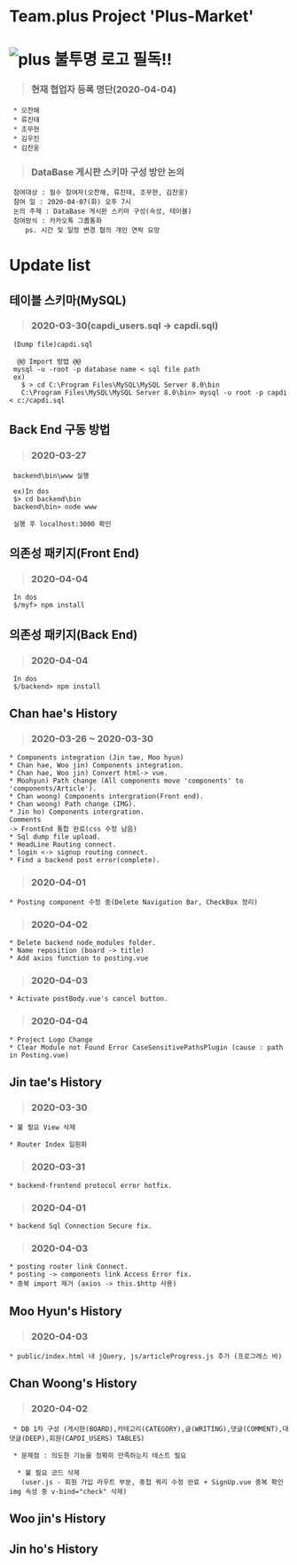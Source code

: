 Team.plus Project 'Plus-Market' 
===
![plus 불투명 로고](https://user-images.githubusercontent.com/45858414/78417423-d75d8f80-766c-11ea-938c-4c6ca8f2034e.png)
필독!!
====
 > ### 현재 협업자 등록 명단(2020-04-04)
     * 오찬해
     * 류진태
     * 조무현
     * 김우진
     * 김찬웅

 > ### DataBase 게시판 스키마 구성 방안 논의
     참여대상 : 필수 참여자(오찬해, 류진태, 조무현, 김찬웅)
     참여 일 : 2020-04-07(화) 오후 7시
     논의 주제 : DataBase 게시판 스키마 구성(속성, 테이블)
     참여방식 : 카카오톡 그룹통화
        ps. 시간 및 일정 변경 협의 개인 연락 요망

Update list
=============
테이블 스키마(MySQL)
-------
 > ### 2020-03-30(capdi_users.sql -> capdi.sql)
 
     (Dump file)capdi.sql
     
      @@ Import 방법 @@
     mysql -u -root -p database name < sql file path
     ex) 
       $ > cd C:\Program Files\MySQL\MySQL Server 8.0\bin
       C:\Program Files\MySQL\MySQL Server 8.0\bin> mysql -u root -p capdi < c:/capdi.sql

Back End 구동 방법
-------
 > ### 2020-03-27
     backend\bin\www 실행

     ex)In dos
     $> cd backend\bin
     backend\bin> node www

     실행 후 localhost:3000 확인

의존성 패키지(Front End)
-------
 > ### 2020-04-04
     In dos
     $/myf> npm install 

의존성 패키지(Back End)
-------
 > ### 2020-04-04
     In dos
     $/backend> npm install

Chan hae's History
-----------
 > ### 2020-03-26 ~ 2020-03-30
    * Components integration (Jin tae, Moo hyun)
    * Chan hae, Woo jin) Components integration.
    * Chan hae, Woo jin) Convert html-> vue.
    * Moohyun) Path change (All components move 'components' to 'components/Article').
    * Chan woong) Components intergration(Front end).
    * Chan woong) Path change (IMG).
    * Jin ho) Components intergration.  
    Comments
    -> FrontEnd 통합 완료(css 수정 남음)
    * Sql dump file upload.
    * HeadLine Routing connect.
    * login <-> signup routing connect.
    * Find a backend post error(complete).
 > ### 2020-04-01
    * Posting component 수정 중(Delete Navigation Bar, CheckBox 정리)
 > ### 2020-04-02
    * Delete backend node_modules folder.
    * Name reposition (board -> title)
    * Add axios function to posting.vue
 > ### 2020-04-03
    * Activate postBody.vue's cancel button.
 > ### 2020-04-04
    * Project Logo Change
    * Clear Module not Found Error CaseSensitivePathsPlugin (cause : path in Posting.vue)
    
Jin tae's History
-----------
> ### 2020-03-30

    * 불 필요 View 삭제
    
    * Router Index 일원화
    
> ### 2020-03-31
    
    * backend-frontend protocol error hotfix.
    
> ### 2020-04-01

    * backend Sql Connection Secure fix.
    
> ### 2020-04-03

    * posting router link Connect.
    * posting -> components link Access Error fix.
    * 중복 import 제거 (axios -> this.$http 사용) 

Moo Hyun's History
-----------
> ### 2020-04-03

    * public/index.html 내 jQuery, js/articleProgress.js 추가 (프로그레스 바)

Chan Woong's History
-----------
 > ### 2020-04-02
     * DB 1차 구성 (게시판(BOARD),카테고리(CATEGORY),글(WRITING),댓글(COMMENT),대댓글(DEEP),회원(CAPDI_USERS) TABLES)

     * 문제점 : 의도한 기능을 정확히 만족하는지 테스트 필요

      * 불 필요 코드 삭제
       (user.js - 회원 가입 라우트 부분, 중첩 쿼리 수정 완료 + SignUp.vue 중복 확인 img 속성 중 v-bind="check" 삭제)

Woo jin's History
-----------

Jin ho's History
-----------

